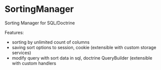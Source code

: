 # SortingManager
Sorting Manager for SQL/Doctrine

Features:
* sorting by unlimited count of columns
* saving sort options to session, cookie (extensible with custom storage services)
* modify query with sort data in sql, doctrine QueryBuilder (extensible with custom handlers
